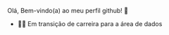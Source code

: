 Olá, Bem-vindo(a) ao meu perfil github! 🤟

- 👩‍💻 Em transição de carreira para a área de dados



          
          
          
